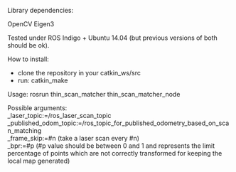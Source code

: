 Library dependencies:

OpenCV
Eigen3

Tested under ROS Indigo + Ubuntu 14.04 (but previous versions of both should be ok).

How to install:

* clone the repository in your catkin_ws/src
* run: catkin_make

Usage: rosrun thin_scan_matcher thin_scan_matcher_node 

Possible arguments:   
_laser_topic:=/ros_laser_scan_topic   
_published_odom_topic:=/ros_topic_for_published_odometry_based_on_scan_matching   
_frame_skip:=#n (take a laser scan every #n)   
_bpr:=#p (#p value should be between 0 and 1 and represents the limit percentage of points which are not correctly transformed for keeping the local map generated)